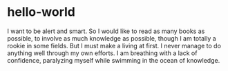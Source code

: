# hello-world
I want to be alert and smart.
So I would like to read as many books as possible,
to involve as much knowledge as possible,
though I am totally a rookie in some fields.
But I must make a living at first.
I never manage to do anything well through my own efforts.
I am breathing with a lack of confidence,
paralyzing myself while swimming in the ocean of knowledge.
